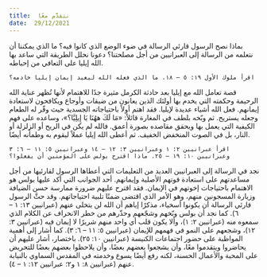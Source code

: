 ```yaml
---
title:  نتقدَّم معًا
date:  29/12/2021
---
```


بماذا نصح الرسول قارئي الرسالة في ضوء الوضع الذي كانوا فيه؟ ما الذي يمكننا أن نتعلمه من الرسالة إلى العبرانيين من أجل مصلحتنا؟ دعونا نحلل الطريقة التي ساعد بها الله إيليا على التعافي من إحباطه.

`اقرأ ملوك الأول ١٩: ٥ – ١٨. ما الذي فعله الله ليعيد إيمان إيليا خادمه؟`

قصة تعامل الله مع إيليا بعد حادثة الكرمل مثيرة جدًا للاهتمام لأنها تُظهر عناية الله الرحيمة وحكمته التي يخدم بها أولئك الذين يعانون من ضيقات وأوجاع ويكافحون لاستعادة إيمانهم. فعل الله أشياء عديدة لإيليا. فقد اهتم أولاً باحتياجاته الجسدية حيث وفّر له الطعام وجعله يستريح. ثم وبّخه بلطف في المغارة قائلاً: «مَا لَكَ ههُنَا يَا إِيلِيَّا؟»، وساعده على فهم الكيفية التي يعمل بها ويحقق مقاصده بصورة أعمق. فالله لم يكن في الريح أو الزلزلة أو النار، بل في الصوت المنخفض الخفيف. ثم أعطى الله إيليا عملاً ليقوم به وطمأنه أيضًا.

`اقرأ عبرانيين ٢: ١ وعبرانيين ٣: ١٢ – ١٤ وعبرانيين ٥: ١١ – ٦: ٣ وعبرانيين ١٠: ١٩ – ٢٥. ماذا اقترح بولس على المؤمنين أن يفعلوا؟`

نجد في الرسالة إلى العبرانيين العديد من التعليمات التي أعطاها الرسول لقارئيها من أجل مساعدتهم على استعادة قوتهم الأصلية وإيمانهم. أحد الجوانب التي أكد عليها بولس هو الاهتمام باحتياجات إخوتهم في الإيمان. فقد اقترح عليهم ضرورة ممارسة حسن الضيافة وزيارة المسجونين منهم، وهو الأمر الذي اقتضى ضمنًا تلبية احتياجاتهم. وقد حثَّ الرسول قارئي الرسالة أن يكونوا أسخياء، مذكرًا إياهم أن الله لن يتخلى عنهم (عبرانيين ١٣: ١ – ٦). كما نجد أن بولس وبّخهم وشجّعهم وحذّرهم من خطر الانحراف عن الكلام الذي سمعوه منه (عبرانيين ٢: ١)، وألا يكون قلب أي واحد منهم شريرًا لا إيمان فيه (عبرانيين ٣: ١٢)، وشجعهم على النمو في فهمهم للإيمان (عبرانيين ٥: ١١ – ٦: ٣). كما أشار إلى أهمية المواظبة على حضور اجتماعات الكنيسة (عبرانيين ١٠: ٢٥). باختصار، أشار عليهم أن يحاضروا ويتقدموا معًا، وأن يشجعوا بعضهم بعضًا، وأن يلاحظوا بعضهم بعضًا للتحريض على المحبة والأعمال الحسنة، لكنه رفع أيضًا يسوع وخدمته في المقدس السماوي بالنيابة عنهم (عبرانيين ٨: ١ و٢؛ عبرانيين ١٢: ١ – ٤).